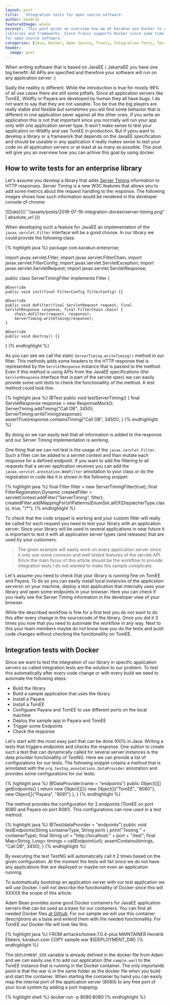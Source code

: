```yaml
---
layout: post
title:  'Integration tests for open source software'
author: hendrik
featuredImage: whale
excerpt: 'This post gives an overview how we at Karakun use Docker to create integration tests for JavaEE / JakartaEE based 
libraries and frameworks. Since Travis supports Docker since some time the post will show how you can use that approach even 
for open source software.'
categories: [Java, Docker, Open Source, Travis, Integration Tests, Tests, JavaEE, JakartaEE]
header:
  image: post
---
```


When writing software that is based on JavaEE / JakartaEE you have one big benefit: All APIs are specified and therefore 
your software will run on any application server :)

Sadly the reallity is different. While the introduction is true for mostly 99% of all use cases there are still some pitfalls.
Since all application servers like TomEE, Wildfly or Payara are developed by human they all have bugs. I do not want to say
that they are not useable. Too be true the big players are really stable and flexible but sometimes you will find some
behavior that is different in one application sever against all the other ones. If you write an application this is not that
important since you normally will run your app only with one application server type. It won't make sense to test your
application on Wildfly and use TomEE in production. But if ypou want to develop a library or a framework that depends on the
JavaEE specification and should be useable in any application it really makes sense to test your code on all application
servers or at least at as many as possible. This post will give you an overview how you can achive this goal by using docker.

## How to write tests for an enterprise library

Let's assume you develop a library that adds [Server Timing](https://www.w3.org/TR/server-timing/) information to HTTP 
responses. Server Timing is a new W3C features that allows you to add some metrics about the request handling to the response.
The following images shows how such information would be rendered in the developer console of chrome:

![Duke]({{ "/assets/posts/2018-07-18-integration-docker/server-timing.png" | absolute_url }})

When developing such a feature for JavaEE an implementation of the `javax.servlet.Filter` interface will be a good choose. In 
our library we could provide the following class:

{% highlight java %}
package com.karakun.enterprise;

import javax.servlet.Filter;
import javax.servlet.FilterChain;
import javax.servlet.FilterConfig;
import javax.servlet.ServletException;
import javax.servlet.ServletRequest;
import javax.servlet.ServletResponse;

public class ServerTimingFilter implements Filter {

    @Override
    public void init(final FilterConfig filterConfig) {}

    @Override
    public void doFilter(final ServletRequest request, final ServletResponse response, final FilterChain chain) {
        chain.doFilter(request, response);
        ServerTiming.writeTiming(response);
    }

    @Override
    public void destroy() {}
}
{% endhighlight %}

As you can see we call the static `ServerTiming.writeTiming()` method in our filter. This methods adds some headers to the
HTTP response that is represented by the `ServletResponse` instance that is passed to the method. Even if this method is using
APIs from the JavaEE specifications (the `ServletResponse` interface that is part of the servlet spec) we can easily provide 
some unit tests to check the functionallity of the method. A test method could look this:

{% highlight java %}
@Test
public void testServerTiming() {
    final ServletResponse response = new ResponseMock();
    ServerTiming.addTiming("Call DB", 3450);
    ServerTiming.writeTiming(response);
    assertTrue(response.containsTiming("Call DB", 3450));
}
{% endhighlight %}

By doing so we can easily test that all information is added to the response and our Server Timing implementation is working.

One thing that we can not test is the usage of the `javax.servlet.Filter`. Such a filter can be added to a servlet context and
than mutate each response for a defined endpoint. If you want to add the filtering to all requests that a server application 
receives you can add the `javax.servlet.annotation.WebFilter` annotation to your class or do the registration in code like it
is shown in the following snippet:

{% highlight java %}
final Filter filter = new ServerTimingFilter(true);
final FilterRegistration.Dynamic createdFilter = servletContext.addFilter("ServerTiming", filter);
createdFilter.addMappingForUrlPatterns(EnumSet.allOf(DispatcherType.class), true, "/*");
{% endhighlight %}

To check that the code snippet is working and your custom filter will really be called for each request you need to test your
library with an application server. Since your library will be used in several applications in near future it is important to
test it with all application server types (and releases) that are used by your customers.

>The given example will easily work on every application server since it only use some common and well tested features of the servlet API. Since the main focus of this article should be the workflow to provide integration tests I do not wanted to make
the sample complicate.

Let's assume you need to check that your library is running fine on TomEE and Payara. To do so you can easily install local
instances of the applicstion serversn on your machine, deploy a test application that internally uses your library and open
some endpoints in your browser. Here you can check if you really see the Server Timing information in the developer view of your browser.

While the described workflow is fine for a first test you do not want to do this after every change in the sourcecode of the
library. Once you did it 3 times you now that you need to automate the workflow in any way. Next to this your team members
maybe do not know how you do the tests and push code changes without checking the functionallity on TomEE.

## Integration tests with Docker

Since we want to test the integration of our library in specific application servers so called integration tests are the 
solution to our problem. To test this automatically after every code change or with every build we need to automate the
following steps:

* Build the library
* Build a sample application that uses the library
* Install a Payara
* Install a TomEE
* Configuare Payara and TomEE to use different ports on the local machine
* Deploy the sample app in Payara and TomEE
* Trigger some Endpoints
* Check the response

Let's start with the most easy part that can be done 100% in Java: Writing a tests that triggers endpoints and checks the
response. One sultion to create such a test that can dynamically called for several server instances is the data provider
functionallity of TestNG. Here we can provide a list of configurations for our tests. The following snippet cotains a method 
that is annotated with the `org.testng.annotations.DataProvider` annotation and provides some configurations for our tests:

{% highlight java %}
@DataProvider(name = "endpoints")
public Object[][] getEndpoints() {
    return new Object[][]{
            new Object[]{"TomEE", "8080"},
            new Object[]{"Payara", "8081"}
    };
}
{% endhighlight %}

The method provides the configuration for 2 endpoints (TomEE on port 8080 and Payara on port 8081). This configurations
can now used in a test method:

{% highlight java %}
@Test(dataProvider =  "endpoints")
public void testEndpoints(String containerType, String port) {
    print("Testing " + containerType);
    final String url = "http://localhost:" + port + "/test";
    final Map<String, Long> timings = callEndpoint(url);
    assertContains(timings, "Call DB", 3450);
}
{% endhighlight %}

By executing the test TestNG will automatically call it 2 times based on the given configuration. At the moment the tests will
fail since we do not have any applications that are deployed or maybe not even an application running.

To automatically bootstrap an application server with our test application we will use Docker. I will not describe the
functionallity of Docker since this will XXXXX the scope of this article.

Adam Bean provides some good Docker containers for JavaEE application servers that can be used as a base for our containers.
You can find all needed Docker files [at Github](https://github.com/AdamBien/docklands). For our sample we will use this 
container descriptions as a base and extend them with the needed functionallity. For TomEE our Docker file will look like this:

{% highlight java %}
FROM airhacks/tomee:7.0.4-plus
MAINTAINER Hendrik Ebbers, karakun.com
COPY sample.war ${DEPLOYMENT_DIR}
{% endhighlight %}

The `DEPLOYMENT_DIR` variable is already defined in the docker file from Adam and we can easily use it to add our application 
(the `sample.war`) to the TomEE instance that is running in the Docker container. The only importantb point is that the war is
in the same folder as the docker file when you build and start the container. When starting the container by hand you can 
easily map the internal port of the application server (8080) to any free port of your local system by adding a port mapping:

{% highlight shell %}
docker run -p 8080:8080
{% endhighlight %}